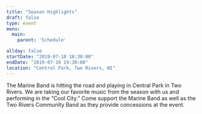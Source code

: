 ```yaml
---
title: "Season Highlights"
draft: false
type: event
menu: 
  main:
    parent: 'Schedule'

allday: false
startDate: "2019-07-10 18:30:00"
endDate: "2019-07-10 19:30:00"
location: "Central Park, Two Rivers, WI"
---
```

The Marine Band is hitting the road and playing in Central Park in Two Rivers. We are taking our favorite music from the season with us and performing in the “Cool City.” Come support the Marine Band as well as the Two Rivers Community Band as they provide concessions at the event.
